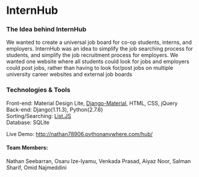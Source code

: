 # InternHub
### The Idea behind InternHub
We wanted to create a universal job board for co-op students, interns, and employers. InternHub was an idea to simplify the job searching process for students, and simplify the job recruitment process for employers. We wanted one website where all students could look for jobs and employers could post jobs, rather than having to look for/post jobs on multiple university career websites and external job boards

### Technologies & Tools
Front-end: Material Design Lite, [Django-Material](http://viewflow.io), HTML, CSS, jQuery  
Back-end: Django(1.11.3), Python(2.7.6)  
Sorting/Searching: [List.JS](http://listjs.com)  
Database: SQLite  

Live Demo: <http://nathan78906.pythonanywhere.com/hub/>

#### Team Members:
Nathan Seebarran, Osaru Ize-Iyamu, Venkada Prasad, Aiyaz Noor, Salman Sharif, Omid Najmeddini
